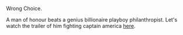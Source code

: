 Wrong Choice.

A man of honour beats a genius billionaire playboy philanthropist. Let's watch the trailer of him fighting captain america [here](https://youtu.be/uVdV-lxRPFo).